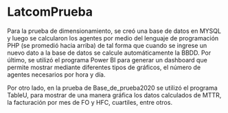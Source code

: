 # LatcomPrueba

Para la prueba de dimensionamiento, se creó una base de datos en MYSQL y luego se calcularon los agentes por medio del lenguaje de programación PHP (se promedió hacia arriba) de tal forma que cuando se ingrese un nuevo dato a la base de datos se calcule automáticamente la BBDD. Por último, se utilizó el programa Power BI para generar un dashboard que permite mostrar mediante diferentes tipos de gráficos, el número de agentes necesarios por hora y día.

Por otro lado, en la prueba de Base_de_prueba2020 se utilizó el programa TableU, para mostrar de una manera gráfica los datos calculados de MTTR, la facturación por mes de FO y HFC, cuartiles, entre otros.
